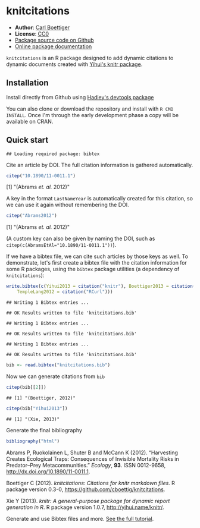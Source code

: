 knitcitations
=============

- **Author**: [Carl Boettiger](http://www.carlboettiger.info/)
- **License**: [CC0](http://creativecommons.org/publicdomain/zero/1.0/)
- [Package source code on Github](https://github.com/cboettig/knitcitations)
- [Online package documentation](http://cboettig.github.com/knitcitations/index.html)


`knitcitations` is an R package designed to add dynamic citations to dynamic documents created with [Yihui's knitr package](https://github.com/yihui/knitr).



Installation 
------------

Install directly from Github using [Hadley's devtools package](https://github.com/hadley/devtools)


You can also clone or download the repository and install with `R CMD INSTALL`. Once I'm through the early development phase a copy will be available on CRAN.


Quick start
-----------


```
## Loading required package: bibtex
```


Cite an article by DOI.  The full citation information is gathered automatically.


```r
citep("10.1890/11-0011.1")
```

[1] "(Abrams _et. al._ 2012)"


A key in the format `LastNameYear` is automatically created for this citation, so we can use it again without remembering the DOI.   


```r
citep("Abrams2012")
```

[1] "(Abrams _et. al._ 2012)"


(A custom key can also be given by naming the DOI, such as `citep(c(AbramsEtAl="10.1890/11-0011.1"))`).


If we have a bibtex file, we can cite such articles by those keys as well.  To demonstrate, let's first create a bibtex file with the citation information for some R packages, using the `bibtex` package utilities (a dependency of `knitcitations`):


```r
write.bibtex(c(Yihui2013 = citation("knitr"), Boettiger2013 = citation("knitcitations"), 
    TempleLang2012 = citation("RCurl")))
```

```
## Writing 1 Bibtex entries ...
```

```
## OK Results written to file 'knitcitations.bib'
```

```
## Writing 1 Bibtex entries ...
```

```
## OK Results written to file 'knitcitations.bib'
```

```
## Writing 1 Bibtex entries ...
```

```
## OK Results written to file 'knitcitations.bib'
```

```r
bib <- read.bibtex("knitcitations.bib")
```


Now we can generate citations from `bib`


```r
citep(bib[[2]])
```

```
## [1] "(Boettiger, 2012)"
```

```r
citep(bib["Yihui2013"])
```

```
## [1] "(Xie, 2013)"
```


Generate the final bibliography


```r
bibliography("html")
```

<p>Abrams P, Ruokolainen L, Shuter B and McCann K (2012).
&ldquo;Harvesting Creates Ecological Traps: Consequences of Invisible Mortality Risks in Predator–Prey Metacommunities.&rdquo;
<EM>Ecology</EM>, <B>93</B>.
ISSN 0012-9658, <a href="http://dx.doi.org/10.1890/11-0011.1">http://dx.doi.org/10.1890/11-0011.1</a>.

<p>Boettiger C (2012).
<EM>knitcitations: Citations for knitr markdown files</EM>.
R package version 0.3-0, <a href="https://github.com/cboettig/knitcitations">https://github.com/cboettig/knitcitations</a>.

<p>Xie Y (2013).
<EM>knitr: A general-purpose package for dynamic report generation in R</EM>.
R package version 1.0.7, <a href="http://yihui.name/knitr/">http://yihui.name/knitr/</a>.



Generate and use Bibtex files and more.  [See the full tutorial](https://github.com/cboettig/knitcitations/blob/master/inst/examples/citations.md).  
